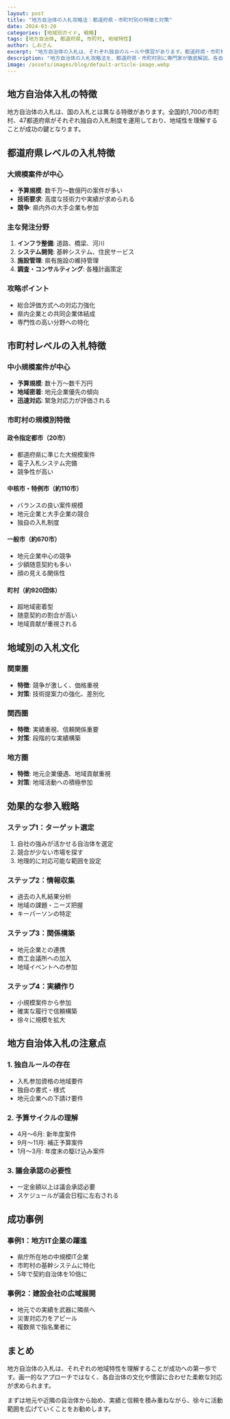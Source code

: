 ```yaml
---
layout: post
title: "地方自治体の入札攻略法：都道府県・市町村別の特徴と対策"
date: 2024-03-20
categories: [地域別ガイド, 戦略]
tags: [地方自治体, 都道府県, 市町村, 地域特性]
author: しおさん
excerpt: "地方自治体の入札は、それぞれ独自のルールや慣習があります。都道府県・市町村別の特徴を理解し、効果的な入札戦略を立てましょう。"
description: "地方自治体の入札攻略法を、都道府県・市町村別に専門家が徹底解説。各自治体の入札制度の特徴、地域要件、評価方式の違い、参加資格のポイントを分析。地元企業優遇や地域貢献度評価への対策も紹介します。"
image: /assets/images/blog/default-article-image.webp
---
```


## 地方自治体入札の特徴

地方自治体の入札は、国の入札とは異なる特徴があります。全国約1,700の市町村、47都道府県がそれぞれ独自の入札制度を運用しており、地域性を理解することが成功の鍵となります。

## 都道府県レベルの入札特徴

### 大規模案件が中心
- **予算規模**: 数千万〜数億円の案件が多い
- **技術要求**: 高度な技術力や実績が求められる
- **競争**: 県内外の大手企業も参加

### 主な発注分野
1. **インフラ整備**: 道路、橋梁、河川
2. **システム開発**: 基幹システム、住民サービス
3. **施設管理**: 県有施設の維持管理
4. **調査・コンサルティング**: 各種計画策定

### 攻略ポイント
- 総合評価方式への対応力強化
- 県内企業との共同企業体結成
- 専門性の高い分野への特化

## 市町村レベルの入札特徴

### 中小規模案件が中心
- **予算規模**: 数十万〜数千万円
- **地域密着**: 地元企業優先の傾向
- **迅速対応**: 緊急対応力が評価される

### 市町村の規模別特徴

#### 政令指定都市（20市）
- 都道府県に準じた大規模案件
- 電子入札システム完備
- 競争性が高い

#### 中核市・特例市（約110市）
- バランスの良い案件規模
- 地元企業と大手企業の競合
- 独自の入札制度

#### 一般市（約670市）
- 地元企業中心の競争
- 少額随意契約も多い
- 顔の見える関係性

#### 町村（約920団体）
- 超地域密着型
- 随意契約の割合が高い
- 地域貢献が重視される

## 地域別の入札文化

### 関東圏
- **特徴**: 競争が激しく、価格重視
- **対策**: 技術提案力の強化、差別化

### 関西圏
- **特徴**: 実績重視、信頼関係重要
- **対策**: 段階的な実績構築

### 地方圏
- **特徴**: 地元企業優遇、地域貢献重視
- **対策**: 地域活動への積極参加

## 効果的な参入戦略

### ステップ1：ターゲット選定
1. 自社の強みが活かせる自治体を選定
2. 競合が少ない市場を探す
3. 地理的に対応可能な範囲を設定

### ステップ2：情報収集
- 過去の入札結果分析
- 地域の課題・ニーズ把握
- キーパーソンの特定

### ステップ3：関係構築
- 地元企業との連携
- 商工会議所への加入
- 地域イベントへの参加

### ステップ4：実績作り
- 小規模案件から参加
- 確実な履行で信頼構築
- 徐々に規模を拡大

## 地方自治体入札の注意点

### 1. 独自ルールの存在
- 入札参加資格の地域要件
- 独自の書式・様式
- 地元企業への下請け要件

### 2. 予算サイクルの理解
- 4月〜6月: 新年度案件
- 9月〜11月: 補正予算案件
- 1月〜3月: 年度末の駆け込み案件

### 3. 議会承認の必要性
- 一定金額以上は議会承認必要
- スケジュールが議会日程に左右される

## 成功事例

### 事例1：地方IT企業の躍進
- 県庁所在地の中規模IT企業
- 市町村の基幹システムに特化
- 5年で契約自治体を10倍に

### 事例2：建設会社の広域展開
- 地元での実績を武器に隣県へ
- 災害対応力をアピール
- 複数県で指名業者に

## まとめ

地方自治体の入札は、それぞれの地域特性を理解することが成功への第一歩です。画一的なアプローチではなく、各自治体の文化や慣習に合わせた柔軟な対応が求められます。

まずは地元や近隣の自治体から始め、実績と信頼を積み重ねながら、徐々に活動範囲を広げていくことをお勧めします。